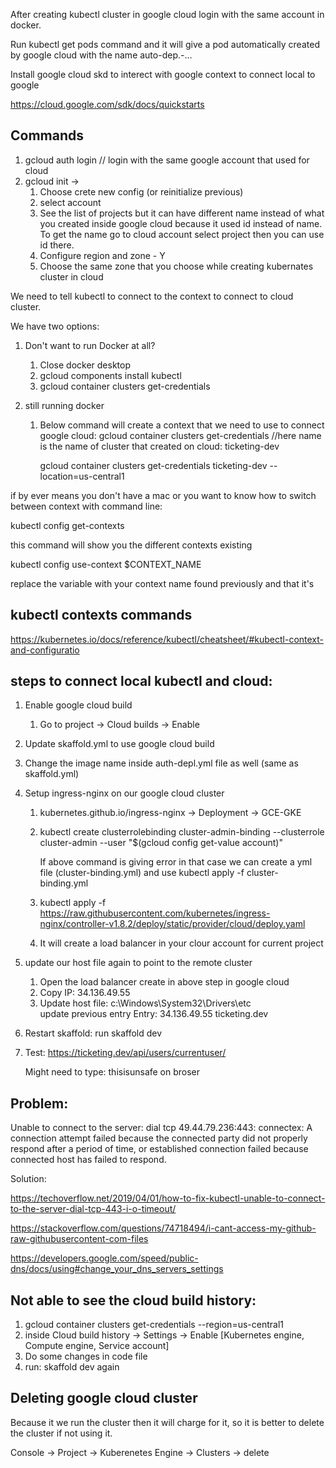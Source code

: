 After creating kubectl cluster in google cloud login with the same account in
docker.

Run kubectl get pods command and it will give a pod automatically created by
google cloud with the name auto-dep.-...

Install google cloud skd to interect with google context to connect local to
google

https://cloud.google.com/sdk/docs/quickstarts

## Commands

1. gcloud auth login // login with the same google account that used for cloud
2. gcloud init ->
   1. Choose crete new config (or reinitialize previous)
   2. select account
   3. See the list of projects but it can have different name instead of what
      you created inside google cloud because it used id instead of name. To get
      the name go to cloud account select project then you can use id there.
   4. Configure region and zone - Y
   5. Choose the same zone that you choose while creating kubernates cluster in
      cloud

We need to tell kubectl to connect to the context to connect to cloud cluster.

We have two options:

1. Don't want to run Docker at all?

   1. Close docker desktop
   2. gcloud components install kubectl
   3. gcloud container clusters get-credentials <cluster name>

2. still running docker

   1. Below command will create a context that we need to use to connect google
      cloud: gcloud container clusters get-credentials <cluster name> //here
      name is the name of cluster that created on cloud: ticketing-dev

      gcloud container clusters get-credentials ticketing-dev
      --location=us-central1

if by ever means you don't have a mac or you want to know how to switch between
context with command line:

kubectl config get-contexts

this command will show you the different contexts existing

kubectl config use-context $CONTEXT_NAME

replace the variable with your context name found previously and that it's

## kubectl contexts commands

https://kubernetes.io/docs/reference/kubectl/cheatsheet/#kubectl-context-and-configuratio

## steps to connect local kubectl and cloud:

1. Enable google cloud build
   1. Go to project -> Cloud builds -> Enable
2. Update skaffold.yml to use google cloud build
3. Change the image name inside auth-depl.yml file as well (same as
   skaffold.yml)
4. Setup ingress-nginx on our google cloud cluster

   1. kubernetes.github.io/ingress-nginx -> Deployment -> GCE-GKE
   2. kubectl create clusterrolebinding cluster-admin-binding --clusterrole
      cluster-admin --user "$(gcloud config get-value account)"

      If above command is giving error in that case we can create a yml file
      (cluster-binding.yml) and use kubectl apply -f cluster-binding.yml

   3. kubectl apply -f
      https://raw.githubusercontent.com/kubernetes/ingress-nginx/controller-v1.8.2/deploy/static/provider/cloud/deploy.yaml
   4. It will create a load balancer in your clour account for current project

5. update our host file again to point to the remote cluster
   1. Open the load balancer create in above step in google cloud
   2. Copy IP: 34.136.49.55
   3. Update host file: c:\Windows\System32\Drivers\etc\
      update previous entry Entry: 34.136.49.55 ticketing.dev
6. Restart skaffold: run skaffold dev
7. Test: https://ticketing.dev/api/users/currentuser/

   Might need to type: thisisunsafe on broser

## Problem:

Unable to connect to the server: dial tcp 49.44.79.236:443: connectex: A
connection attempt failed because the connected party did not properly respond
after a period of time, or established connection failed because connected host
has failed to respond.

Solution:

https://techoverflow.net/2019/04/01/how-to-fix-kubectl-unable-to-connect-to-the-server-dial-tcp-443-i-o-timeout/

https://stackoverflow.com/questions/74718494/i-cant-access-my-github-raw-githubusercontent-com-files

https://developers.google.com/speed/public-dns/docs/using#change_your_dns_servers_settings

## Not able to see the cloud build history:

1. gcloud container clusters get-credentials <cluster-name> --region=us-central1
2. inside Cloud build history -> Settings -> Enable [Kubernetes engine, Compute
   engine, Service account]
3. Do some changes in code file
4. run: skaffold dev again

## Deleting google cloud cluster

Because it we run the cluster then it will charge for it, so it is better to
delete the cluster if not using it.

Console -> Project -> Kuberenetes Engine -> Clusters -> delete
